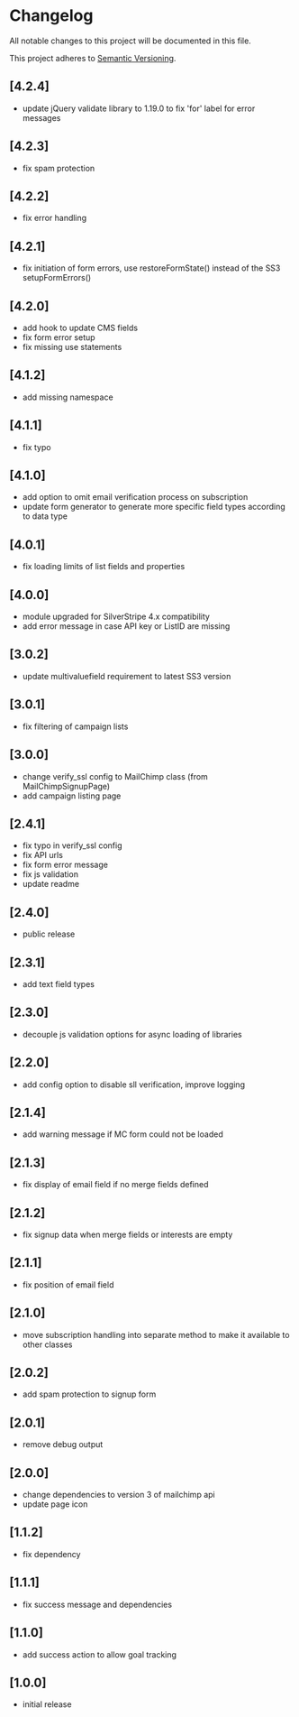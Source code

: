 # Changelog

All notable changes to this project will be documented in this file.

This project adheres to [Semantic Versioning](http://semver.org/).

## [4.2.4]

* update jQuery validate library to 1.19.0 to fix 'for' label for error messages

## [4.2.3]

* fix spam protection

## [4.2.2]

* fix error handling

## [4.2.1]

* fix initiation of form errors, use restoreFormState() instead of the SS3 setupFormErrors()

## [4.2.0]

* add hook to update CMS fields
* fix form error setup
* fix missing use statements

## [4.1.2]

* add missing namespace

## [4.1.1]

* fix typo

## [4.1.0]

* add option to omit email verification process on subscription
* update form generator to generate more specific field types according to data type

## [4.0.1]

* fix loading limits of list fields and properties

## [4.0.0]

* module upgraded for SilverStripe 4.x compatibility
* add error message in case API key or ListID are missing

## [3.0.2]

* update multivaluefield requirement to latest SS3 version

## [3.0.1]

* fix filtering of campaign lists

## [3.0.0]

* change verify_ssl config to MailChimp class (from MailChimpSignupPage)
* add campaign listing page

## [2.4.1]

* fix typo in verify_ssl config
* fix API urls
* fix form error message
* fix js validation
* update readme

## [2.4.0]

* public release

## [2.3.1]

* add text field types

## [2.3.0]

* decouple js validation options for async loading of libraries

## [2.2.0]

* add config option to disable sll verification, improve logging

## [2.1.4]

* add warning message if MC form could not be loaded

## [2.1.3]

* fix display of email field if no merge fields defined

## [2.1.2]

* fix signup data when merge fields or interests are empty

## [2.1.1]

* fix position of email field

## [2.1.0]

* move subscription handling into separate method to make it available to other classes

## [2.0.2]

* add spam protection to signup form

## [2.0.1]

* remove debug output

## [2.0.0]

* change dependencies to version 3 of mailchimp api
* update page icon

## [1.1.2]

* fix dependency

## [1.1.1]

* fix success message and dependencies

## [1.1.0]

* add success action to allow goal tracking

## [1.0.0]

* initial release
